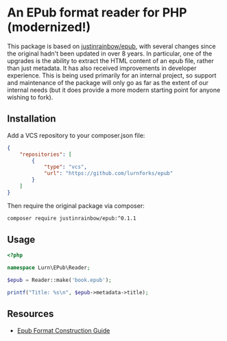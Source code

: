 # An EPub format reader for PHP (modernized!)
This package is based on [justinrainbow/epub](https://github.com/justinrainbow/epub), with several changes since the original hadn't been updated in over 8 years. In particular, one of the upgrades is the ability to extract the HTML content of an epub file, rather than just metadata. It has also received improvements in developer experience. This is being used primarily for an internal project, so support and maintenance of the package will only go as far as the extent of our internal needs (but it does provide a more modern starting point for anyone wishing to fork).

## Installation
Add a VCS repository to your composer.json file:

```json
{
    "repositories": [
        {
            "type": "vcs",
            "url": "https://github.com/lurnforks/epub"
        }
    ]
}
```

Then require the original package via composer:

```bash
composer require justinrainbow/epub:^0.1.1
```

## Usage

```php
<?php

namespace Lurn\EPub\Reader;

$epub = Reader::make('book.epub');

printf("Title: %s\n", $epub->metadata->title);
```

## Resources

 * [Epub Format Construction Guide](http://www.hxa.name/articles/content/epub-guide_hxa7241_2007.html)
